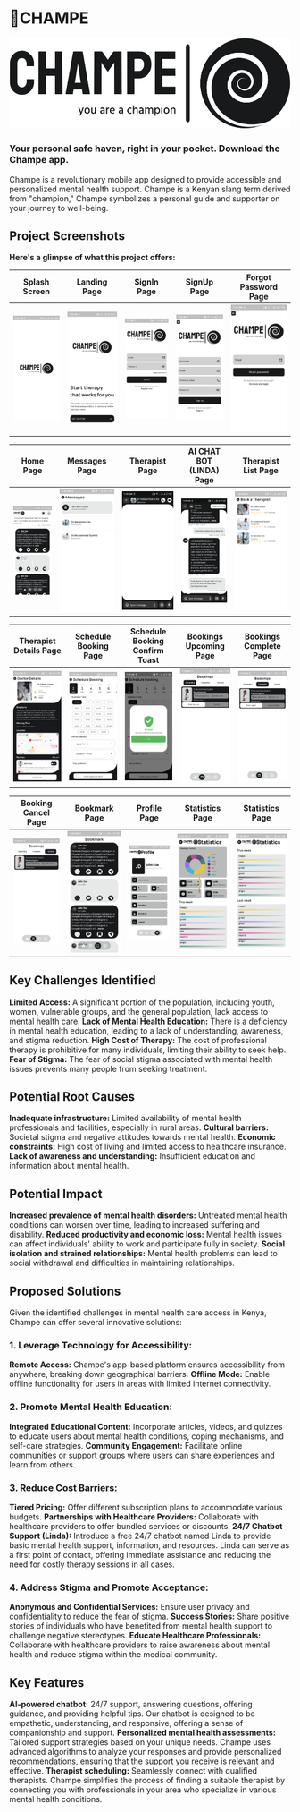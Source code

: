 # 🔖CHAMPE

![logo](images/logo.png)

### Your personal safe haven, right in your pocket. Download the Champe app.

Champe is a revolutionary mobile app designed to provide accessible and personalized
mental health support. Champe is a Kenyan slang term derived from "champion," 
Champe symbolizes a personal guide and supporter on your journey to well-being.

## Project Screenshots

**Here's a glimpse of what this project offers:**

| Splash Screen                            | Landing Page                             | SignIn Page                              | SignUp Page                              | Forgot Password Page                     |
|------------------------------------------|------------------------------------------|------------------------------------------|------------------------------------------|------------------------------------------|
| ![Screenshot 1](images/screenshot/1.jpg) | ![Screenshot 2](images/screenshot/2.jpg) | ![Screenshot 3](images/screenshot/3.jpg) | ![Screenshot 4](images/screenshot/4.jpg) | ![Screenshot 5](images/screenshot/5.jpg) |

| Home Page                                | Messages Page                            | Therapist Page                           | AI CHAT BOT (LINDA) Page                 | Therapist List Page                        |
|------------------------------------------|------------------------------------------|------------------------------------------|------------------------------------------|--------------------------------------------|
| ![Screenshot 6](images/screenshot/6.jpg) | ![Screenshot 7](images/screenshot/7.jpg) | ![Screenshot 8](images/screenshot/8.jpg) | ![Screenshot 9](images/screenshot/9.jpg) | ![Screenshot 10](images/screenshot/10.jpg) |

| Therapist Details Page                     | Schedule Booking Page                      | Schedule Booking Confirm Toast             | Bookings Upcoming Page                     | Bookings Complete Page                     |
|--------------------------------------------|--------------------------------------------|--------------------------------------------|--------------------------------------------|--------------------------------------------|
| ![Screenshot 11](images/screenshot/11.jpg) | ![Screenshot 12](images/screenshot/12.jpg) | ![Screenshot 13](images/screenshot/13.jpg) | ![Screenshot 14](images/screenshot/14.jpg) | ![Screenshot 15](images/screenshot/15.jpg) |

| Booking Cancel Page                        | Bookmark Page                              | Profile Page                               | Statistics Page                            | Statistics Page                            |
|--------------------------------------------|--------------------------------------------|--------------------------------------------|--------------------------------------------|--------------------------------------------|
| ![Screenshot 16](images/screenshot/16.jpg) | ![Screenshot 17](images/screenshot/17.jpg) | ![Screenshot 18](images/screenshot/18.jpg) | ![Screenshot 19](images/screenshot/19.jpg) | ![Screenshot 20](images/screenshot/20.jpg) |


## Key Challenges Identified

**Limited Access:** A significant portion of the population, including youth, 
women, vulnerable groups, and the general population, lack access to mental health care.
**Lack of Mental Health Education:** There is a deficiency in mental health education, 
leading to a lack of understanding, awareness, and stigma reduction.
**High Cost of Therapy:** The cost of professional therapy is prohibitive for many 
individuals, limiting their ability to seek help.
**Fear of Stigma:** The fear of social stigma associated with mental health issues 
prevents many people from seeking treatment.

## Potential Root Causes

**Inadequate infrastructure:** Limited availability of mental health professionals and 
facilities, especially in rural areas.
**Cultural barriers:** Societal stigma and negative attitudes towards mental health.
**Economic constraints:** High cost of living and limited access to healthcare insurance.
**Lack of awareness and understanding:** Insufficient education and information about 
mental health.

## Potential Impact

**Increased prevalence of mental health disorders:** Untreated mental health conditions 
can worsen over time, leading to increased suffering and disability.
**Reduced productivity and economic loss:** Mental health issues can affect individuals' 
ability to work and participate fully in society.
**Social isolation and strained relationships:** Mental health problems can lead to social withdrawal and difficulties in maintaining relationships.


## Proposed Solutions

Given the identified challenges in mental health care access in Kenya, Champe can offer several innovative solutions:

### 1. Leverage Technology for Accessibility:
   **Remote Access:** Champe's app-based platform ensures accessibility from anywhere, 
   breaking down geographical barriers.
   **Offline Mode:** Enable offline functionality for users in areas with limited 
   internet connectivity.
### 2. Promote Mental Health Education:
   **Integrated Educational Content:** Incorporate articles, videos, and quizzes to 
   educate users about mental health conditions, coping mechanisms, and self-care strategies.
   **Community Engagement:** Facilitate online communities or support groups where users can share experiences and learn from others.
### 3. Reduce Cost Barriers:
   **Tiered Pricing:** Offer different subscription plans to accommodate various budgets.
   **Partnerships with Healthcare Providers:** Collaborate with healthcare providers to 
   offer bundled services or discounts.
   **24/7 Chatbot Support (Linda):** Introduce a free 24/7 chatbot named Linda to provide 
   basic mental health support, information, and resources. Linda can serve as a 
   first point of contact, offering immediate assistance and reducing the need for 
   costly therapy sessions in all cases.
### 4. Address Stigma and Promote Acceptance:
   **Anonymous and Confidential Services:** Ensure user privacy and confidentiality to 
   reduce the fear of stigma.
   **Success Stories:** Share positive stories of individuals who have benefited from 
   mental health support to challenge negative stereotypes.
   **Educate Healthcare Professionals:** Collaborate with healthcare providers to raise 
   awareness about mental health and reduce stigma within the medical community.


## Key Features

**AI-powered chatbot:** 24/7 support, answering questions, offering guidance, and 
providing helpful tips. Our chatbot is designed to be empathetic, understanding, and 
responsive, offering a sense of companionship and support.
**Personalized mental health assessments:** Tailored support strategies based on 
your unique needs. Champe uses advanced algorithms to analyze your responses and 
provide personalized recommendations, ensuring that the support you receive is 
relevant and effective.
**Therapist scheduling:** Seamlessly connect with qualified therapists. Champe simplifies 
the process of finding a suitable therapist by connecting you with professionals in 
your area who specialize in various mental health conditions.



